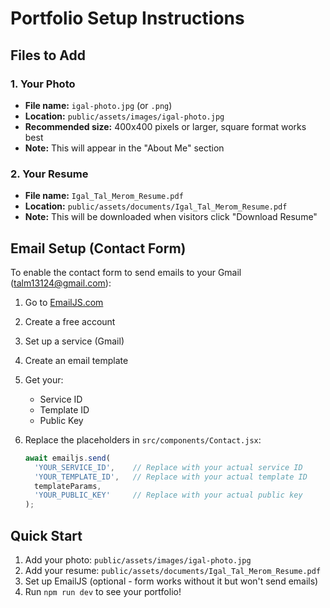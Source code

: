 # Portfolio Setup Instructions

## Files to Add

### 1. Your Photo
- **File name:** `igal-photo.jpg` (or `.png`)
- **Location:** `public/assets/images/igal-photo.jpg`
- **Recommended size:** 400x400 pixels or larger, square format works best
- **Note:** This will appear in the "About Me" section

### 2. Your Resume
- **File name:** `Igal_Tal_Merom_Resume.pdf`
- **Location:** `public/assets/documents/Igal_Tal_Merom_Resume.pdf`
- **Note:** This will be downloaded when visitors click "Download Resume"

## Email Setup (Contact Form)

To enable the contact form to send emails to your Gmail (talm13124@gmail.com):

1. Go to [EmailJS.com](https://www.emailjs.com/)
2. Create a free account
3. Set up a service (Gmail)
4. Create an email template
5. Get your:
   - Service ID
   - Template ID  
   - Public Key

6. Replace the placeholders in `src/components/Contact.jsx`:
   ```javascript
   await emailjs.send(
     'YOUR_SERVICE_ID',    // Replace with your actual service ID
     'YOUR_TEMPLATE_ID',   // Replace with your actual template ID
     templateParams,
     'YOUR_PUBLIC_KEY'     // Replace with your actual public key
   );
   ```

## Quick Start

1. Add your photo: `public/assets/images/igal-photo.jpg`
2. Add your resume: `public/assets/documents/Igal_Tal_Merom_Resume.pdf`
3. Set up EmailJS (optional - form works without it but won't send emails)
4. Run `npm run dev` to see your portfolio! 
